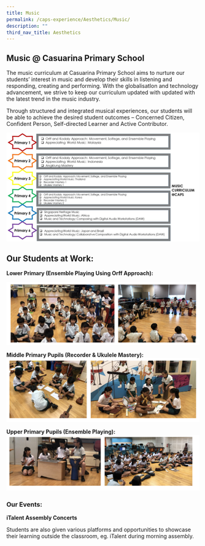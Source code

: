 ```yaml
---
title: Music
permalink: /caps-experience/Aesthetics/Music/
description: ""
third_nav_title: Aesthetics
---
```

Music @ Casuarina Primary School
--------------------------------

The music curriculum at Casuarina Primary School aims to nurture our students’ interest in music and develop their skills in listening and responding, creating and performing. With the globalisatIon and technology advancement, we strive to keep our curriculum updated with updated with the latest trend in the music industry.

  

Through structured and integrated musical experiences, our students will be able to achieve the desired student outcomes – Concerned Citizen, Confident Person, Self-directed Learner and Active Contributor.

![](/images/music.jpeg)

Our Students at Work:
---------------------

  

**Lower Primary (Ensemble Playing Using Orff Approach):**

![](/images/llp2.png)

**Middle Primary Pupils (Recorder & Ukulele Mastery):**
![](/images/llp3.png)

**Upper Primary Pupils (Ensemble Playing):**
![](/images/llp4.png)

### Our Events:

  

**iTalent Assembly Concerts**

  

Students are also given various platforms and opportunities to showcase their learning outside the classroom, eg. iTalent during morning assembly.